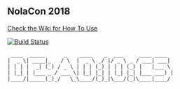 ##  NolaCon 2018

[Check the Wiki for How To Use](https://github.com/DEAD10C5/BSidesIndyBadge/wiki)



[![Build Status](https://travis-ci.com/DEAD10C5/NolaCon_2018.svg?branch=master)](https://travis-ci.com/DEAD10C5/NolaCon_2018)



```
 ____  _____      _    ____    _  ___     ____ ____  
|  _ \| ____|_   / \  |  _ \ _/ |/ _ \ _ / ___| ___| 
| | | |  _| (_) / _ \ | | | (_) | | | (_) |   |___ \ 
| |_| | |___ _ / ___ \| |_| |_| | |_| |_| |___ ___) |
|____/|_____(_)_/   \_\____/(_)_|\___/(_)\____|____/ 
                                                     
```
